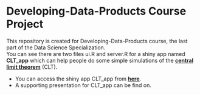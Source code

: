 # Developing-Data-Products Course Project


This repository is created for Developing-Data-Products course, the last part of the Data Science Specialization.  
You can see there are two files ui.R and server.R for a shiny app named **CLT_app** which can help people do some simple simulations of the [**central limit theorem**](https://en.wikipedia.org/wiki/Central_limit_theorem) (CLT). 

- You can access the shiny app CLT_app from [**here**](https://menghaoliu-pku.shinyapps.io/CLT_app).
- A supporting presentation for CLT_app can be find on.




